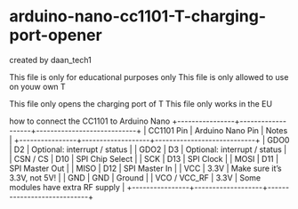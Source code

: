 # arduino-nano-cc1101-T-charging-port-opener


created by daan_tech1


This file is only for educational purposes only
This file is only allowed to use on youw own T

This file only opens the charging port of T
This file only works in the EU


how to connect the CC1101 to Arduino Nano
+----------------+-------------------+----------------------------+
| CC1101 Pin     | Arduino Nano Pin  | Notes                      |
+----------------+-------------------+----------------------------+
| GDO0           | D2                | Optional: interrupt / status |
| GDO2           | D3                | Optional: interrupt / status |
| CSN / CS       | D10               | SPI Chip Select            |
| SCK            | D13               | SPI Clock                  |
| MOSI           | D11               | SPI Master Out             |
| MISO           | D12               | SPI Master In              |
| VCC            | 3.3V              | Make sure it’s 3.3V, not 5V! |
| GND            | GND               | Ground                     |
| VCO / VCC_RF   | 3.3V              | Some modules have extra RF supply |
+----------------+-------------------+----------------------------+

